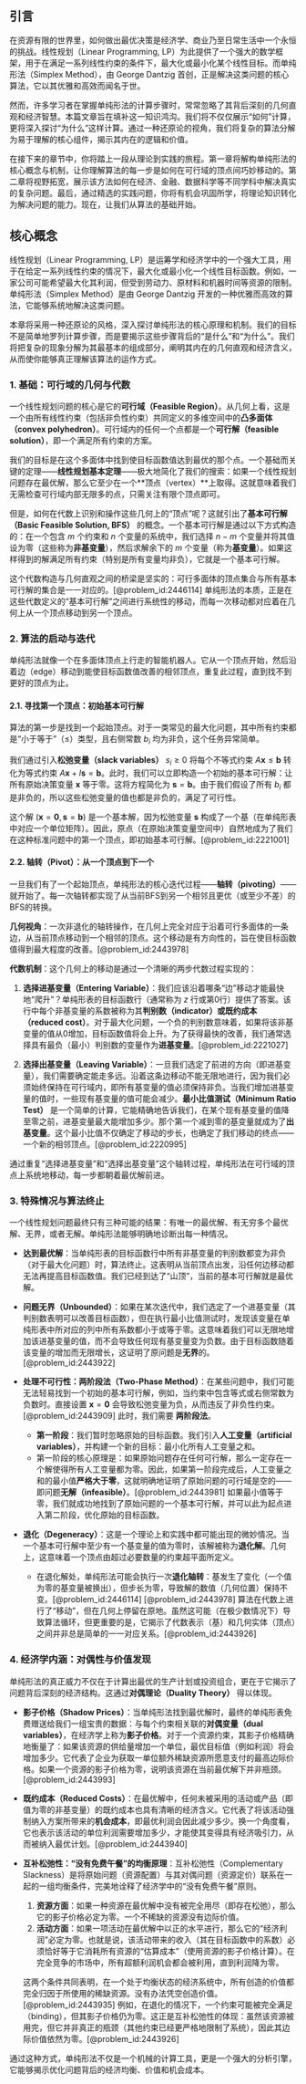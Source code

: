 ## 引言
在资源有限的世界里，如何做出最优决策是经济学、商业乃至日常生活中一个永恒的挑战。线性规划（Linear Programming, LP）为此提供了一个强大的数学框架，用于在满足一系列线性约束的条件下，最大化或最小化某个线性目标。而单纯形法（Simplex Method），由 George Dantzig 首创，正是解决这类问题的核心算法，它以其优雅和高效而闻名于世。

然而，许多学习者在掌握单纯形法的计算步骤时，常常忽略了其背后深刻的几何直观和经济智慧。本篇文章旨在填补这一知识鸿沟。我们将不仅仅展示“如何”计算，更将深入探讨“为什么”这样计算。通过一种还原论的视角，我们将复杂的算法分解为易于理解的核心组件，揭示其内在的逻辑和价值。

在接下来的章节中，你将踏上一段从理论到实践的旅程。第一章将解构单纯形法的核心概念与机制，让你理解算法的每一步是如何在可行域的顶点间巧妙移动的。第二章将视野拓宽，展示该方法如何在经济、金融、数据科学等不同学科中解决真实的复杂问题。最后，通过精选的实践问题，你将有机会巩固所学，将理论知识转化为解决问题的能力。现在，让我们从算法的基础开始。

## 核心概念
线性规划（Linear Programming, LP）是运筹学和经济学中的一个强大工具，用于在给定一系列线性约束的情况下，最大化或最小化一个线性目标函数。例如，一家公司可能希望最大化其利润，但受到劳动力、原材料和机器时间等资源的限制。单纯形法（Simplex Method）是由 George Dantzig 开发的一种优雅而高效的算法，它能够系统地解决这类问题。

本章将采用一种还原论的风格，深入探讨单纯形法的核心原理和机制。我们的目标不是简单地罗列计算步骤，而是要揭示这些步骤背后的“是什么”和“为什么”。我们将把复杂的现象分解为其最基本的组成部分，阐明其内在的几何直观和经济含义，从而使你能够真正理解该算法的运作方式。

### 1. 基础：可行域的几何与代数

一个线性规划问题的核心是它的**可行域（Feasible Region）**。从几何上看，这是一个由所有线性约束（包括非负性约束）共同定义的多维空间中的**凸多面体（convex polyhedron）**。可行域内的任何一个点都是一个**可行解（feasible solution）**，即一个满足所有约束的方案。

我们的目标是在这个多面体中找到使目标函数值达到最优的那个点。一个基础而关键的定理——**线性规划基本定理**——极大地简化了我们的搜索：如果一个线性规划问题存在最优解，那么它至少在一个**顶点（vertex）**上取得。这就意味着我们无需检查可行域内部无限多的点，只需关注有限个顶点即可。

但是，如何在代数上识别和操作这些几何上的“顶点”呢？这就引出了**基本可行解（Basic Feasible Solution, BFS）** 的概念。一个基本可行解是通过以下方式构造的：在一个包含 $m$ 个约束和 $n$ 个变量的系统中，我们选择 $n-m$ 个变量并将其值设为零（这些称为**非基变量**），然后求解余下的 $m$ 个变量（称为**基变量**）。如果这样得到的解满足所有约束（特别是所有变量均非负），它就是一个基本可行解。

这个代数构造与几何直观之间的桥梁是坚实的：可行多面体的顶点集合与所有基本可行解的集合是一一对应的。[@problem_id:2446114] 单纯形法的本质，正是在这些代数定义的“基本可行解”之间进行系统性的移动，而每一次移动都对应着在几何上从一个顶点移动到另一个顶点。

### 2. 算法的启动与迭代

单纯形法就像一个在多面体顶点上行走的智能机器人。它从一个顶点开始，然后沿着边（edge）移动到能使目标函数值改善的相邻顶点，重复此过程，直到找不到更好的顶点为止。

#### 2.1. 寻找第一个顶点：初始基本可行解

算法的第一步是找到一个起始顶点。对于一类常见的最大化问题，其中所有约束都是“小于等于”（$\le$）类型，且右侧常数 $b_i$ 均为非负，这个任务异常简单。

我们通过引入**松弛变量（slack variables）** $s_i \ge 0$ 将每个不等式约束 $A\mathbf{x} \le \mathbf{b}$ 转化为等式约束 $A\mathbf{x} + I\mathbf{s} = \mathbf{b}$。此时，我们可以立即构造一个初始的基本可行解：让所有原始决策变量 $\mathbf{x}$ 等于零。这将方程简化为 $\mathbf{s} = \mathbf{b}$。由于我们假设了所有 $b_i$ 都是非负的，所以这些松弛变量的值也都是非负的，满足了可行性。

这个解 $(\mathbf{x}=\mathbf{0}, \mathbf{s}=\mathbf{b})$ 是一个基本解，因为松弛变量 $\mathbf{s}$ 构成了一个基（在单纯形表中对应一个单位矩阵）。因此，原点（在原始决策变量空间中）自然地成为了我们在这种标准问题中的第一个顶点，即初始基本可行解。[@problem_id:2221001]

#### 2.2. 轴转（Pivot）：从一个顶点到下一个

一旦我们有了一个起始顶点，单纯形法的核心迭代过程——**轴转（pivoting）**——就开始了。每一次轴转都实现了从当前BFS到另一个相邻且更优（或至少不差）的BFS的转换。

**几何视角**：一次非退化的轴转操作，在几何上完全对应于沿着可行多面体的一条边，从当前顶点移动到一个相邻的顶点。这个移动是有方向性的，旨在使目标函数值得到最大程度的改善。[@problem_id:2443978]

**代数机制**：这个几何上的移动是通过一个清晰的两步代数过程实现的：

1.  **选择进基变量（Entering Variable）**：我们应该沿着哪条“边”移动才能最快地“爬升”？单纯形表的目标函数行（通常称为 $z$ 行或第0行）提供了答案。该行中每个非基变量的系数被称为其**判别数（indicator）**或**既约成本（reduced cost）**。对于最大化问题，一个负的判别数意味着，如果将该非基变量的值从0增加，目标函数值将会上升。为了获得最快的改善，我们通常选择具有最负（最小）判别数的变量作为**进基变量**。[@problem_id:2221027]

2.  **选择出基变量（Leaving Variable）**：一旦我们选定了前进的方向（即进基变量），我们需要确定能走多远。沿着这条边移动不能无限地进行，因为我们必须始终保持在可行域内，即所有基变量的值必须保持非负。当我们增加进基变量的值时，一些现有基变量的值可能会减少。**最小比值测试（Minimum Ratio Test）** 是一个简单的计算，它能精确地告诉我们，在某个现有基变量的值降至零之前，进基变量最大能增加多少。那个第一个减到零的基变量就成为了**出基变量**。这个最小比值不仅确定了移动的步长，也确定了我们移动的终点——一个新的相邻顶点。[@problem_id:2220995]

通过重复“选择进基变量”和“选择出基变量”这个轴转过程，单纯形法在可行域的顶点上系统地移动，每一步都朝着最优解前进。

### 3. 特殊情况与算法终止

一个线性规划问题最终只有三种可能的结果：有唯一的最优解、有无穷多个最优解、无界，或者无解。单纯形法能够明确地诊断出每一种情况。

*   **达到最优解**：当单纯形表的目标函数行中所有非基变量的判别数都变为非负（对于最大化问题）时，算法终止。这表明从当前顶点出发，沿任何边移动都无法再提高目标函数值。我们已经到达了“山顶”，当前的基本可行解就是最优解。

*   **问题无界（Unbounded）**：如果在某次迭代中，我们选定了一个进基变量（其判别数表明可以改善目标函数），但在执行最小比值测试时，发现该变量在单纯形表中所对应的列中所有系数都小于或等于零。这意味着我们可以无限地增加该进基变量的值，而不会导致任何现有基变量变为负数。由于目标函数随着该变量的增加而无限增长，这证明了原问题是**无界**的。[@problem_id:2443922]

*   **处理不可行性：两阶段法（Two-Phase Method）**：在某些问题中，我们可能无法轻易找到一个初始的基本可行解，例如，当约束中包含等式或右侧常数为负数时。直接设置 $\mathbf{x}=\mathbf{0}$ 会导致松弛变量为负，从而违反了非负性约束。[@problem_id:2443909]
    此时，我们需要 **两阶段法**。
    *   **第一阶段**：我们暂时忽略原始的目标函数。我们引入**人工变量（artificial variables）**，并构建一个新的目标：最小化所有人工变量之和。
    *   第一阶段的核心原理是：如果原始问题存在任何可行解，那么一定存在一个解使得所有人工变量都为零。因此，如果第一阶段完成后，人工变量之和的最小值**严格大于零**，这就明确地证明了原始问题的可行域是空的——即问题**无解（infeasible）**。[@problem_id:2443981] 如果最小值等于零，我们就成功地找到了原始问题的一个基本可行解，并可以此为起点进入第二阶段，优化原始的目标函数。

*   **退化（Degeneracy）**：这是一个理论上和实践中都可能出现的微妙情况。当一个基本可行解中至少有一个基变量的值为零时，该解被称为**退化解**。几何上，这意味着一个顶点由超过必要数量的约束超平面所定义。
    *   在退化解处，单纯形法可能会执行一次**退化轴转**：基发生了变化（一个值为零的基变量被换出），但步长为零，导致解的数值（几何位置）保持不变。[@problem_id:2446114] [@problem_id:2443978] 算法在代数上进行了“移动”，但在几何上停留在原地。虽然这可能（在极少数情况下）导致算法循环，但更重要的是，它揭示了代数表示（基）和几何实体（顶点）之间并非总是简单的一一对应关系。[@problem_id:2443926]

### 4. 经济学内涵：对偶性与价值发现

单纯形法的真正威力不仅在于计算出最优的生产计划或投资组合，更在于它揭示了问题背后深刻的经济结构。这通过**对偶理论（Duality Theory）** 得以体现。

*   **影子价格（Shadow Prices）**：当单纯形法找到最优解时，最终的单纯形表免费赠送给我们一组宝贵的数据：与每个约束相关联的**对偶变量（dual variables）**，在经济学上称为**影子价格**。对于一个资源约束，其影子价格精确地衡量了：如果该资源的供给量增加一个单位，最优目标值（例如利润）将会增加多少。它代表了企业为获取一单位额外稀缺资源所愿意支付的最高边际价格。如果一个资源的影子价格为零，说明该资源在当前最优解下并非瓶颈。[@problem_id:2443993]

*   **既约成本（Reduced Costs）**：在最优解中，任何未被采用的活动或产品（即值为零的非基变量）的既约成本也具有清晰的经济含义。它代表了将该活动强制纳入方案所带来的**机会成本**，即最优利润会因此减少多少。换一个角度看，它也表示该活动的单位利润需要增加多少，才能使其变得具有经济吸引力，从而被纳入最优计划。[@problem_id:2443940]

*   **互补松弛性：“没有免费午餐”的均衡原理**：互补松弛性（Complementary Slackness）是将原始问题（资源配置）与其对偶问题（资源定价）联系在一起的一组均衡条件，完美地诠释了经济学中的“没有免费午餐”原则。
    1.  **资源方面**：如果一种资源在最优解中没有被完全用尽（即存在松弛），那么它的影子价格必定为零。一个不稀缺的资源没有边际价值。
    2.  **活动方面**：如果一项活动在最优解中以正的水平进行，那么它的“经济利润”必定为零。也就是说，该活动带来的收入（其在目标函数中的系数）必须恰好等于它消耗所有资源的“估算成本”（使用资源的影子价格计算）。在完全竞争的市场中，所有超额利润机会都会被利用，直到利润降为零。

    这两个条件共同表明，在一个处于均衡状态的经济系统中，所有创造的价值都完全归因于所使用的稀缺资源。没有办法凭空创造价值。[@problem_id:2443935] 例如，在退化的情况下，一个约束可能被完全满足（binding），但其影子价格仍为零。这正是互补松弛性的体现：虽然该资源被用完，但它并非真正的瓶颈（其他约束已经更严格地限制了系统），因此其边际价值依然为零。[@problem_id:2443926]

通过这种方式，单纯形法不仅是一个机械的计算工具，更是一个强大的分析引擎，它能够揭示优化问题背后的经济均衡、价值和机会成本。

